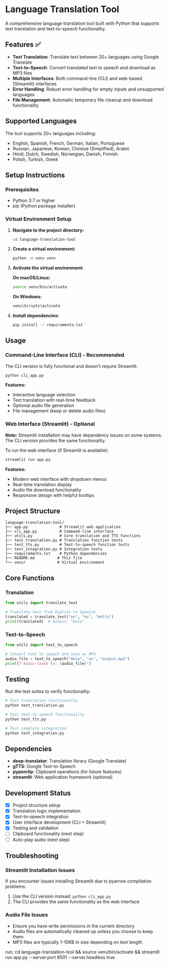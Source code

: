 # Language Translation Tool

A comprehensive language translation tool built with Python that supports text translation and text-to-speech functionality.

## Features ✅

- **Text Translation**: Translate text between 20+ languages using Google Translate
- **Text-to-Speech**: Convert translated text to speech and download as MP3 files
- **Multiple Interfaces**: Both command-line (CLI) and web-based (Streamlit) interfaces
- **Error Handling**: Robust error handling for empty inputs and unsupported languages
- **File Management**: Automatic temporary file cleanup and download functionality

## Supported Languages

The tool supports 20+ languages including:
- English, Spanish, French, German, Italian, Portuguese
- Russian, Japanese, Korean, Chinese (Simplified), Arabic
- Hindi, Dutch, Swedish, Norwegian, Danish, Finnish
- Polish, Turkish, Greek

## Setup Instructions

### Prerequisites
- Python 3.7 or higher
- pip (Python package installer)

### Virtual Environment Setup

1. **Navigate to the project directory:**
   ```bash
   cd language-translation-tool
   ```

2. **Create a virtual environment:**
   ```bash
   python -m venv venv
   ```

3. **Activate the virtual environment:**
   
   **On macOS/Linux:**
   ```bash
   source venv/bin/activate
   ```
   
   **On Windows:**
   ```bash
   venv\Scripts\activate
   ```

4. **Install dependencies:**
   ```bash
   pip install -r requirements.txt
   ```

## Usage

### Command-Line Interface (CLI) - Recommended

The CLI version is fully functional and doesn't require Streamlit:

```bash
python cli_app.py
```

**Features:**
- Interactive language selection
- Text translation with real-time feedback
- Optional audio file generation
- File management (keep or delete audio files)

### Web Interface (Streamlit) - Optional

**Note:** Streamlit installation may have dependency issues on some systems. The CLI version provides the same functionality.

To run the web interface (if Streamlit is available):

```bash
streamlit run app.py
```

**Features:**
- Modern web interface with dropdown menus
- Real-time translation display
- Audio file download functionality
- Responsive design with helpful tooltips

## Project Structure
```
language-translation-tool/
├── app.py              # Streamlit web application
├── cli_app.py          # Command-line interface
├── utils.py            # Core translation and TTS functions
├── test_translation.py # Translation function tests
├── test_tts.py         # Text-to-speech function tests
├── test_integration.py # Integration tests
├── requirements.txt    # Python dependencies
├── README.md          # This file
└── venv/              # Virtual environment
```

## Core Functions

### Translation
```python
from utils import translate_text

# Translate text from English to Spanish
translated = translate_text("en", "es", "Hello")
print(translated)  # Output: "Hola"
```

### Text-to-Speech
```python
from utils import text_to_speech

# Convert text to speech and save as MP3
audio_file = text_to_speech("Hola", "es", "output.mp3")
print(f"Audio saved to: {audio_file}")
```

## Testing

Run the test suites to verify functionality:

```bash
# Test translation functionality
python test_translation.py

# Test text-to-speech functionality
python test_tts.py

# Test complete integration
python test_integration.py
```

## Dependencies
- **deep-translator**: Translation library (Google Translate)
- **gTTS**: Google Text-to-Speech
- **pyperclip**: Clipboard operations (for future features)
- **streamlit**: Web application framework (optional)

## Development Status
- [x] Project structure setup
- [x] Translation logic implementation
- [x] Text-to-speech integration
- [x] User interface development (CLI + Streamlit)
- [x] Testing and validation
- [ ] Clipboard functionality (next step)
- [ ] Auto-play audio (next step)

## Troubleshooting

### Streamlit Installation Issues
If you encounter issues installing Streamlit due to pyarrow compilation problems:
1. Use the CLI version instead: `python cli_app.py`
2. The CLI provides the same functionality as the web interface

### Audio File Issues
- Ensure you have write permissions in the current directory
- Audio files are automatically cleaned up unless you choose to keep them
- MP3 files are typically 1-10KB in size depending on text length

run;
cd language-translation-tool && source venv/bin/activate && streamlit run app.py --server.port 8501 --server.headless true